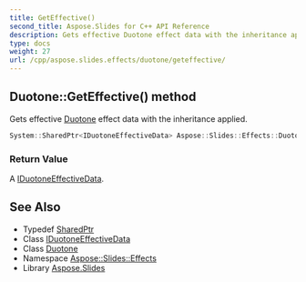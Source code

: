 ```yaml
---
title: GetEffective()
second_title: Aspose.Slides for C++ API Reference
description: Gets effective Duotone effect data with the inheritance applied.
type: docs
weight: 27
url: /cpp/aspose.slides.effects/duotone/geteffective/
---
```

## Duotone::GetEffective() method


Gets effective [Duotone](../) effect data with the inheritance applied.

```cpp
System::SharedPtr<IDuotoneEffectiveData> Aspose::Slides::Effects::Duotone::GetEffective() override
```


### Return Value

A [IDuotoneEffectiveData](../../iduotoneeffectivedata/).

## See Also

* Typedef [SharedPtr](../../system/sharedptr/)
* Class [IDuotoneEffectiveData](../iduotoneeffectivedata/)
* Class [Duotone](./)
* Namespace [Aspose::Slides::Effects](../)
* Library [Aspose.Slides](../../)